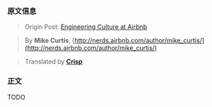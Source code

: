 ### 原文信息

> Origin Post: [Engineering Culture at Airbnb](http://nerds.airbnb.com/engineering-culture-airbnb/)

> By __Mike Curtis__, [http://nerds.airbnb.com/author/mike_curtis/](http://nerds.airbnb.com/author/mike_curtis/)

> Translated by [__Crisp__](http://crispgm.com)

### 正文

TODO
